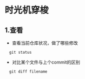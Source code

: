 # 时光机穿梭

## 1.查看

- 查看当前仓库状况，做了哪些修改

```
  git status
```

- 对比某个文件与上个commit的区别
```
  git diff filename
```
